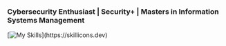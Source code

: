 ### Cybersecurity Enthusiast | Security+ | Masters in Information Systems Management

[![My Skills](https://skillicons.dev/icons?i=apple,arch,aws,cpp,cloudflare,css,discord,docker,figma,firebase,git,github,heroku,html,js,kali,linkedin,linux,lua,md,mysql,neovim,nginx,notion,obsidian,postgres,postman,powershell,py,r,raspberrypi,regex,sqlite,stackoverflow,vim,vscode,visualstudio,windows,)](https://skillicons.dev)


